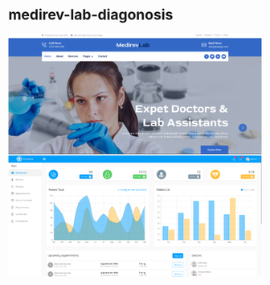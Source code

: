 # medirev-lab-diagonosis
![alt text](<Screenshot from 2025-02-22 22-15-27.png>) ![alt text](<Screenshot from 2025-02-22 22-16-13.png>)